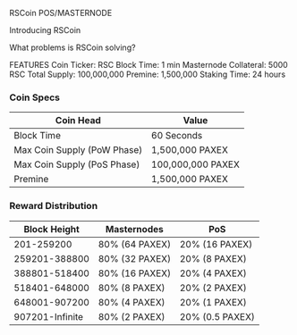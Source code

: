 RSCoin
POS/MASTERNODE

Introducing RSCoin

What problems is RSCoin solving?

FEATURES
Coin Ticker: RSC
Block Time: 1 min
Masternode Collateral: 5000 RSC
Total Supply: 100,000,000
Premine: 1,500,000
Staking Time: 24 hours



### Coin Specs
| **Coin Head**               | **Value**        |
|-----------------------------|------------------|
| Block Time                  | 60 Seconds       |
| Max Coin Supply (PoW Phase) | 1,500,000 PAXEX  |
| Max Coin Supply (PoS Phase) | 100,000,000 PAXEX|
| Premine                     | 1,500,000 PAXEX  |

### Reward Distribution

| **Block Height** | **Masternodes**  | **PoS**          |
|------------------|------------------|------------------|
| 201-259200       | 80% (64 PAXEX)   | 20% (16 PAXEX)   | 
| 259201-388800    | 80% (32 PAXEX)   | 20% (8 PAXEX)    | 
| 388801-518400    | 80% (16 PAXEX)   | 20% (4 PAXEX)    |
| 518401-648000    | 80% (8 PAXEX)    | 20% (2 PAXEX)    | 
| 648001-907200    | 80% (4 PAXEX)    | 20% (1 PAXEX)    |
| 907201-Infinite  | 80% (2 PAXEX)    | 20% (0.5 PAXEX)  | 

